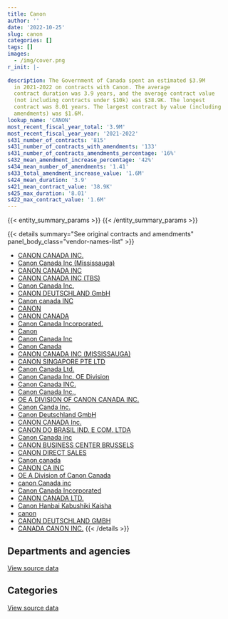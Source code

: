 ```yaml
---
title: Canon
author: ''
date: '2022-10-25'
slug: canon
categories: []
tags: []
images:
  - /img/cover.png
r_init: |-
  
description: The Government of Canada spent an estimated $3.9M
  in 2021-2022 on contracts with Canon. The average
  contract duration was 3.9 years, and the average contract value
  (not including contracts under $10k) was $38.9K. The longest
  contract was 8.01 years. The largest contract by value (including
  amendments) was $1.6M.
lookup_name: 'CANON'
most_recent_fiscal_year_total: '3.9M'
most_recent_fiscal_year_year: '2021-2022'
s431_number_of_contracts: '815'
s431_number_of_contracts_with_amendments: '133'
s431_number_of_contracts_amendments_percentage: '16%'
s432_mean_amendment_increase_percentage: '42%'
s434_mean_number_of_amendments: '1.41'
s433_total_amendment_increase_value: '1.6M'
s424_mean_duration: '3.9'
s421_mean_contract_value: '38.9K'
s425_max_duration: '8.01'
s422_max_contract_value: '1.6M'
---
```


<script src="/rmarkdown-libs/htmlwidgets/htmlwidgets.js"></script>
<link href="/rmarkdown-libs/datatables-css/datatables-crosstalk.css" rel="stylesheet" />
<script src="/rmarkdown-libs/datatables-binding/datatables.js"></script>
<script src="/rmarkdown-libs/jquery/jquery-3.6.0.min.js"></script>
<link href="/rmarkdown-libs/dt-core-bootstrap/css/dataTables.bootstrap.min.css" rel="stylesheet" />
<link href="/rmarkdown-libs/dt-core-bootstrap/css/dataTables.bootstrap.extra.css" rel="stylesheet" />
<script src="/rmarkdown-libs/dt-core-bootstrap/js/jquery.dataTables.min.js"></script>
<script src="/rmarkdown-libs/dt-core-bootstrap/js/dataTables.bootstrap.min.js"></script>
<link href="/rmarkdown-libs/crosstalk/css/crosstalk.min.css" rel="stylesheet" />
<script src="/rmarkdown-libs/crosstalk/js/crosstalk.min.js"></script>
<script src="/rmarkdown-libs/htmlwidgets/htmlwidgets.js"></script>
<link href="/rmarkdown-libs/datatables-css/datatables-crosstalk.css" rel="stylesheet" />
<script src="/rmarkdown-libs/datatables-binding/datatables.js"></script>
<script src="/rmarkdown-libs/jquery/jquery-3.6.0.min.js"></script>
<link href="/rmarkdown-libs/dt-core-bootstrap/css/dataTables.bootstrap.min.css" rel="stylesheet" />
<link href="/rmarkdown-libs/dt-core-bootstrap/css/dataTables.bootstrap.extra.css" rel="stylesheet" />
<script src="/rmarkdown-libs/dt-core-bootstrap/js/jquery.dataTables.min.js"></script>
<script src="/rmarkdown-libs/dt-core-bootstrap/js/dataTables.bootstrap.min.js"></script>
<link href="/rmarkdown-libs/crosstalk/css/crosstalk.min.css" rel="stylesheet" />
<script src="/rmarkdown-libs/crosstalk/js/crosstalk.min.js"></script>

{{< entity_summary_params >}}
{{< /entity_summary_params >}}

{{< details summary="See original contracts and amendments" panel_body_class="vendor-names-list" >}}
- [CANON CANADA INC.](https://search.open.canada.ca/en/ct/?sort=contract_value_f%20desc&page=1&search_text=%22CANON%20CANADA%20INC.%22)
- [Canon Canada Inc (Mississauga)](https://search.open.canada.ca/en/ct/?sort=contract_value_f%20desc&page=1&search_text=%22Canon%20Canada%20Inc%20%28Mississauga%29%22)
- [CANON CANADA INC](https://search.open.canada.ca/en/ct/?sort=contract_value_f%20desc&page=1&search_text=%22CANON%20CANADA%20INC%22)
- [CANON CANADA INC (TBS)](https://search.open.canada.ca/en/ct/?sort=contract_value_f%20desc&page=1&search_text=%22CANON%20CANADA%20INC%20%28TBS%29%22)
- [Canon Canada Inc.](https://search.open.canada.ca/en/ct/?sort=contract_value_f%20desc&page=1&search_text=%22Canon%20Canada%20Inc.%22)
- [CANON DEUTSCHLAND GmbH](https://search.open.canada.ca/en/ct/?sort=contract_value_f%20desc&page=1&search_text=%22CANON%20DEUTSCHLAND%20GmbH%22)
- [Canon canada INC](https://search.open.canada.ca/en/ct/?sort=contract_value_f%20desc&page=1&search_text=%22Canon%20canada%20INC%22)
- [CANON](https://search.open.canada.ca/en/ct/?sort=contract_value_f%20desc&page=1&search_text=%22CANON%22)
- [CANON CANADA](https://search.open.canada.ca/en/ct/?sort=contract_value_f%20desc&page=1&search_text=%22CANON%20CANADA%22)
- [Canon Canada Incorporated.](https://search.open.canada.ca/en/ct/?sort=contract_value_f%20desc&page=1&search_text=%22Canon%20Canada%20Incorporated.%22)
- [Canon](https://search.open.canada.ca/en/ct/?sort=contract_value_f%20desc&page=1&search_text=%22Canon%22)
- [Canon Canada Inc](https://search.open.canada.ca/en/ct/?sort=contract_value_f%20desc&page=1&search_text=%22Canon%20Canada%20Inc%22)
- [Canon Canada](https://search.open.canada.ca/en/ct/?sort=contract_value_f%20desc&page=1&search_text=%22Canon%20Canada%22)
- [CANON CANADA INC (MISSISSAUGA)](https://search.open.canada.ca/en/ct/?sort=contract_value_f%20desc&page=1&search_text=%22CANON%20CANADA%20INC%20%28MISSISSAUGA%29%22)
- [CANON SINGAPORE PTE LTD](https://search.open.canada.ca/en/ct/?sort=contract_value_f%20desc&page=1&search_text=%22CANON%20SINGAPORE%20PTE%20LTD%22)
- [Canon Canada Ltd.](https://search.open.canada.ca/en/ct/?sort=contract_value_f%20desc&page=1&search_text=%22Canon%20Canada%20Ltd.%22)
- [Canon Canada Inc. OE Division](https://search.open.canada.ca/en/ct/?sort=contract_value_f%20desc&page=1&search_text=%22Canon%20Canada%20Inc.%20OE%20Division%22)
- [Canon Canada INC.](https://search.open.canada.ca/en/ct/?sort=contract_value_f%20desc&page=1&search_text=%22Canon%20%20Canada%20INC.%22)
- [Canon Canada Inc.,](https://search.open.canada.ca/en/ct/?sort=contract_value_f%20desc&page=1&search_text=%22Canon%20Canada%20Inc.%2c%22)
- [OE A DIVISION OF CANON CANADA INC.](https://search.open.canada.ca/en/ct/?sort=contract_value_f%20desc&page=1&search_text=%22OE%20A%20DIVISION%20OF%20CANON%20CANADA%20INC.%22)
- [Canon Canda Inc.](https://search.open.canada.ca/en/ct/?sort=contract_value_f%20desc&page=1&search_text=%22Canon%20Canda%20Inc.%22)
- [Canon Deutschland GmbH](https://search.open.canada.ca/en/ct/?sort=contract_value_f%20desc&page=1&search_text=%22Canon%20Deutschland%20GmbH%22)
- [CANON CANADA Inc.](https://search.open.canada.ca/en/ct/?sort=contract_value_f%20desc&page=1&search_text=%22CANON%20CANADA%20Inc.%22)
- [CANON DO BRASIL IND. E COM. LTDA](https://search.open.canada.ca/en/ct/?sort=contract_value_f%20desc&page=1&search_text=%22CANON%20DO%20BRASIL%20IND.%20E%20COM.%20LTDA%22)
- [Canon Canada inc](https://search.open.canada.ca/en/ct/?sort=contract_value_f%20desc&page=1&search_text=%22Canon%20Canada%20inc%22)
- [CANON BUSINESS CENTER BRUSSELS](https://search.open.canada.ca/en/ct/?sort=contract_value_f%20desc&page=1&search_text=%22CANON%20BUSINESS%20CENTER%20BRUSSELS%22)
- [CANON DIRECT SALES](https://search.open.canada.ca/en/ct/?sort=contract_value_f%20desc&page=1&search_text=%22CANON%20DIRECT%20SALES%22)
- [Canon canada](https://search.open.canada.ca/en/ct/?sort=contract_value_f%20desc&page=1&search_text=%22Canon%20canada%22)
- [CANON CA INC](https://search.open.canada.ca/en/ct/?sort=contract_value_f%20desc&page=1&search_text=%22CANON%20CA%20INC%22)
- [OE A Division of Canon Canada](https://search.open.canada.ca/en/ct/?sort=contract_value_f%20desc&page=1&search_text=%22OE%20A%20Division%20of%20Canon%20Canada%22)
- [canon Canada inc](https://search.open.canada.ca/en/ct/?sort=contract_value_f%20desc&page=1&search_text=%22canon%20Canada%20inc%22)
- [Canon Canada Incorporated](https://search.open.canada.ca/en/ct/?sort=contract_value_f%20desc&page=1&search_text=%22Canon%20Canada%20Incorporated%22)
- [CANON CANADA LTD.](https://search.open.canada.ca/en/ct/?sort=contract_value_f%20desc&page=1&search_text=%22CANON%20CANADA%20LTD.%22)
- [Canon Hanbai Kabushiki Kaisha](https://search.open.canada.ca/en/ct/?sort=contract_value_f%20desc&page=1&search_text=%22Canon%20Hanbai%20Kabushiki%20Kaisha%22)
- [canon](https://search.open.canada.ca/en/ct/?sort=contract_value_f%20desc&page=1&search_text=%22canon%22)
- [CANON DEUTSCHLAND GMBH](https://search.open.canada.ca/en/ct/?sort=contract_value_f%20desc&page=1&search_text=%22CANON%20DEUTSCHLAND%20GMBH%22)
- [CANADA CANON INC.](https://search.open.canada.ca/en/ct/?sort=contract_value_f%20desc&page=1&search_text=%22CANADA%20CANON%20INC.%22)
{{< /details >}}

## Departments and agencies

<div id="htmlwidget-1" style="width:100%;height:auto;" class="datatables html-widget"></div>
<script type="application/json" data-for="htmlwidget-1">{"x":{"style":"bootstrap","filter":"none","vertical":false,"data":[["<a href=\"/departments/aafc-aac/\">Agriculture and Agri-Food Canada<\/a>","<a href=\"/departments/aandc-aadnc/\">Crown-Indigenous Relations and Northern Affairs Canada<\/a>","<a href=\"/departments/acoa-apeca/\">Atlantic Canada Opportunities Agency<\/a>","<a href=\"/departments/atssc-scdata/\">Administrative Tribunals Support Service of Canada<\/a>","<a href=\"/departments/cbsa-asfc/\">Canada Border Services Agency<\/a>","<a href=\"/departments/ccohs-cchst/\">Canadian Centre for Occupational Health and Safety<\/a>","<a href=\"/departments/cra-arc/\">Canada Revenue Agency<\/a>","<a href=\"/departments/csc-scc/\">Correctional Service of Canada<\/a>","<a href=\"/departments/dfatd-maecd/\">Global Affairs Canada<\/a>","<a href=\"/departments/dfo-mpo/\">Fisheries and Oceans Canada<\/a>","<a href=\"/departments/dnd-mdn/\">National Defence<\/a>","<a href=\"/departments/ec/\">Environment and Climate Change Canada<\/a>","<a href=\"/departments/elections/\">Elections Canada<\/a>","<a href=\"/departments/hc-sc/\">Health Canada<\/a>","<a href=\"/departments/iaac-aeic/\">Impact Assessment Agency of Canada<\/a>","<a href=\"/departments/ic/\">Innovation, Science and Economic Development Canada<\/a>","<a href=\"/departments/infc/\">Infrastructure Canada<\/a>","<a href=\"/departments/irb-cisr/\">Immigration and Refugee Board of Canada<\/a>","<a href=\"/departments/isc-sac/\">Indigenous Services Canada<\/a>","<a href=\"/departments/jus/\">Department of Justice Canada<\/a>","<a href=\"/departments/mgerc-ceegm/\">Military Grievances External Review Committee<\/a>","<a href=\"/departments/nrc-cnrc/\">National Research Council Canada<\/a>","<a href=\"/departments/nrcan-rncan/\">Natural Resources Canada<\/a>","<a href=\"/departments/nsira-ossnr/\">National Security and Intelligence Review Agency<\/a>","<a href=\"/departments/ocl-cal/\">Office of the Commissioner of Lobbying of Canada<\/a>","<a href=\"/departments/oic-ci/\">Office of the Information Commissioner of Canada<\/a>","<a href=\"/departments/pbc-clcc/\">Parole Board of Canada<\/a>","<a href=\"/departments/pc/\">Parks Canada<\/a>","<a href=\"/departments/pco-bcp/\">Privy Council Office<\/a>","<a href=\"/departments/phac-aspc/\">Public Health Agency of Canada<\/a>","<a href=\"/departments/pmprb-cepmb/\">Patented Medicine Prices Review Board Canada<\/a>","<a href=\"/departments/pwgsc-tpsgc/\">Public Services and Procurement Canada<\/a>","<a href=\"/departments/rcmp-grc/\">Royal Canadian Mounted Police<\/a>","<a href=\"/departments/ssc-spc/\">Shared Services Canada<\/a>","<a href=\"/departments/statcan/\">Statistics Canada<\/a>","<a href=\"/departments/tc/\">Transport Canada<\/a>","<a href=\"/departments/vac-acc/\">Veterans Affairs Canada<\/a>","<a href=\"/departments/wd-deo/\">Western Economic Diversification Canada<\/a>"],[47595.54,67223.6,29227.29,8827.08,133496.41,3824.58,20804.77,355450.99,111815.72,108783.1,550663.76,1012567.73,232192.58,235921.52,55050.74,3542.62,109660.39,null,25730.05,41169.3,5674.87,null,397613.15,null,null,null,13001.08,84446.95,14871.94,15330.13,null,115633.72,3738.45,1152397.93,null,2231.69,null,null],[null,73661.08,33353.64,8851.26,137921.36,4576.29,null,98244.99,99127.39,121643.47,383586.56,948475.58,269100.81,324351.23,193761.32,15435.69,194735.11,40778.23,47961.13,88612.43,7724.61,null,365950.31,null,3019.6,7507.02,null,97683.79,null,20525.46,1231.43,171066.39,24174.06,1202226.48,null,2013.18,54292.79,5858.16],[null,38404.59,29225.81,8827.08,98473.39,12551.9,null,157745.67,85159.99,57022.42,468232.57,950752.56,245922,298456.93,195234.03,15393.51,194846.49,91766.72,41208.05,76240.34,7703.51,12181.4,334208.98,3161.29,3613.62,18026.72,null,85482.82,null,20469.38,14499.08,174771.64,250630.55,1053820.14,810210,2007.68,null,null],[null,29379.07,18854.64,8827.08,84574.31,11933.68,null,64253.85,9760.8,null,335085.2,841497.71,208806.2,247445.81,159587.36,15393.51,125707.64,94441.77,30980.97,70208.85,7703.51,null,214075.89,12645.15,3613.62,18026.72,null,50407.22,null,20469.38,14499.08,149089.02,50515.22,724660.36,281579.05,2007.68,null,null]],"container":"<table class=\"table table-striped table-hover row-border order-column display\">\n  <thead>\n    <tr>\n      <th>Department<\/th>\n      <th>2018-2019<\/th>\n      <th>2019-2020<\/th>\n      <th>2020-2021<\/th>\n      <th>2021-2022<\/th>\n    <\/tr>\n  <\/thead>\n<\/table>","options":{"order":[[4,"desc"]],"pageLength":10,"autoWidth":true,"columnDefs":[{"targets":1,"render":"function(data, type, row, meta) {\n    return type !== 'display' ? data : DTWidget.formatCurrency(data, \"$\", 2, 3, \",\", \".\", true, null);\n  }"},{"targets":2,"render":"function(data, type, row, meta) {\n    return type !== 'display' ? data : DTWidget.formatCurrency(data, \"$\", 2, 3, \",\", \".\", true, null);\n  }"},{"targets":3,"render":"function(data, type, row, meta) {\n    return type !== 'display' ? data : DTWidget.formatCurrency(data, \"$\", 2, 3, \",\", \".\", true, null);\n  }"},{"targets":4,"render":"function(data, type, row, meta) {\n    return type !== 'display' ? data : DTWidget.formatCurrency(data, \"$\", 2, 3, \",\", \".\", true, null);\n  }"},{"width":"16%","targets":[1,2,3,4]},{"className":"dt-right","targets":[1,2,3,4]}],"orderClasses":false}},"evals":["options.columnDefs.0.render","options.columnDefs.1.render","options.columnDefs.2.render","options.columnDefs.3.render"],"jsHooks":[]}</script>
<p class="text-right">
<a href="https://github.com/GoC-Spending/contracts-data/tree/main/data/out/vendors/canon/summary_by_fiscal_year_by_department.csv" class="source-data-link btn btn-link">View source data</a>
</p>

## Categories

<div id="htmlwidget-2" style="width:100%;height:auto;" class="datatables html-widget"></div>
<script type="application/json" data-for="htmlwidget-2">{"x":{"style":"bootstrap","filter":"none","vertical":false,"data":[["<a href=\"/categories/facilities_and_construction/\">Facilities and construction<\/a>","<a href=\"/categories/office_management/\">Office management<\/a>","<a href=\"/categories/defence/\">Defence<\/a>","<a href=\"/categories/professional_services/\">Professional services<\/a>","<a href=\"/categories/information_technology/\">Information technology<\/a>","<a href=\"/categories/industrial_products_and_services/\">Industrial products and services<\/a>","<a href=\"/categories/security_and_protection/\">Security and protection<\/a>"],[523.6,2404747.95,79480.5,null,2128806.03,341724.5,3205.1],[null,2512607.3,71951.76,null,2451367.26,8310.63,3213.88],[null,3311141.91,51712.9,39692.1,2254233.05,196265.8,3205.1],[null,1895313.56,null,null,1944603.39,62908.31,3205.1]],"container":"<table class=\"table table-striped table-hover row-border order-column display\">\n  <thead>\n    <tr>\n      <th>Category<\/th>\n      <th>2018-2019<\/th>\n      <th>2019-2020<\/th>\n      <th>2020-2021<\/th>\n      <th>2021-2022<\/th>\n    <\/tr>\n  <\/thead>\n<\/table>","options":{"order":[[4,"desc"]],"dom":"t","pageLength":30,"autoWidth":true,"columnDefs":[{"targets":1,"render":"function(data, type, row, meta) {\n    return type !== 'display' ? data : DTWidget.formatCurrency(data, \"$\", 2, 3, \",\", \".\", true, null);\n  }"},{"targets":2,"render":"function(data, type, row, meta) {\n    return type !== 'display' ? data : DTWidget.formatCurrency(data, \"$\", 2, 3, \",\", \".\", true, null);\n  }"},{"targets":3,"render":"function(data, type, row, meta) {\n    return type !== 'display' ? data : DTWidget.formatCurrency(data, \"$\", 2, 3, \",\", \".\", true, null);\n  }"},{"targets":4,"render":"function(data, type, row, meta) {\n    return type !== 'display' ? data : DTWidget.formatCurrency(data, \"$\", 2, 3, \",\", \".\", true, null);\n  }"},{"width":"16%","targets":[1,2,3,4]},{"className":"dt-right","targets":[1,2,3,4]}],"orderClasses":false,"lengthMenu":[10,25,30,50,100]}},"evals":["options.columnDefs.0.render","options.columnDefs.1.render","options.columnDefs.2.render","options.columnDefs.3.render"],"jsHooks":[]}</script>
<p class="text-right">
<a href="https://github.com/GoC-Spending/contracts-data/tree/main/data/out/vendors/canon/summary_by_fiscal_year_by_category.csv" class="source-data-link btn btn-link">View source data</a>
</p>
